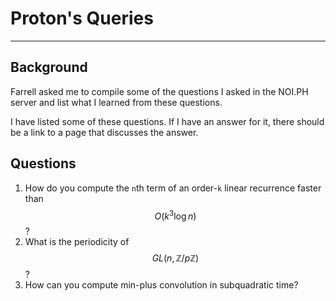 # Proton's Queries
---

## Background

Farrell asked me to compile some of the questions I asked in the NOI.PH server and list what I learned from these questions.

I have listed some of these questions. If I have an answer for it, there should be a link to a page that discusses the answer.

## Questions

1. How do you compute the `n`th term of an order-`k` linear recurrence faster than $$O(k^3 \log n)$$?
2. What is the periodicity of $$GL(n, \mathbb{Z} / p \mathbb{Z})$$?
3. How can you compute min-plus convolution in subquadratic time?